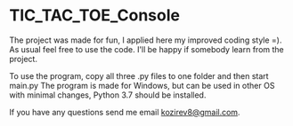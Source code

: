 # TIC_TAC_TOE_Console
The project was made for fun, I applied here my improved coding style =). As usual feel free to use the code. I'll be happy if somebody learn from the project.

To use the program, copy all three .py files to one folder and then start main.py The program is made for Windows, but can be used in other OS with minimal changes, Python 3.7 should be installed. 

If you have any questions send me email kozirev8@gmail.com.
